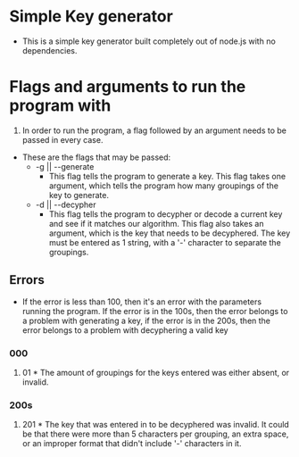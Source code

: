 # Simple Key generator

* This is a simple key generator built completely out of node.js with no dependencies.

# Flags and arguments to run the program with

1. In order to run the program, a flag followed by an argument needs to be passed in every case.
  * These are the flags that may be passed:
    * -g    ||   --generate
      * This flag tells the program to generate a key. This flag takes one argument, which tells the program how many groupings of the key to generate.
    * -d    ||   --decypher
      * This flag tells the program to decypher or decode a current key and see if it matches our algorithm. This flag also takes an argument, which is the key that needs to be decyphered. The key must be entered as 1 string, with a '-' character to separate the groupings.


## Errors

* If the error is less than 100, then it's an error with the parameters running the program. If the error is in the 100s, then the error belongs to a problem with generating a key, if the error is in the 200s, then the error belongs to a problem with decyphering a valid key

### 000
  1. 01
    * The amount of groupings for the keys entered was either absent, or invalid.

### 200s
  1. 201
    * The key that was entered in to be decyphered was invalid. It could be that there were more than 5 characters per grouping, an extra space, or an improper format that didn't include '-' characters in it.
